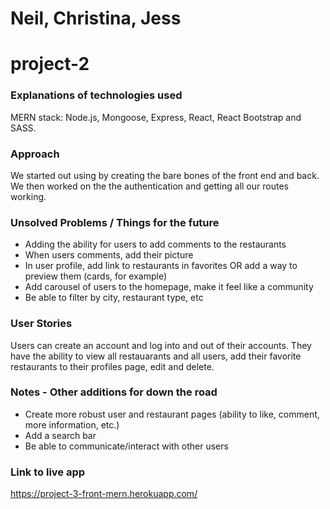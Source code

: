 # Neil, Christina, Jess
# project-2
### Explanations of technologies used
MERN stack: Node.js, Mongoose, Express, React, React Bootstrap and SASS.
### Approach
We started out using by creating the bare bones of the front end and back. We then worked on the the authentication and getting all our routes working.
### Unsolved Problems / Things for the future
-   Adding the ability for users to add comments to the restaurants
-   When users comments, add their picture
-   In user profile, add link to restaurants in favorites OR add a way to preview them (cards, for example)
-   Add carousel of users to the homepage, make it feel like a community
-   Be able to filter by city, restaurant type, etc
### User Stories
Users can create an account and log into and out of their accounts. They have the ability to view all restauarants and all users, add their favorite restaurants to their profiles page, edit and delete.
### Notes - Other additions for down the road
-   Create more robust user and restaurant pages (ability to like, comment, more information, etc.)
-   Add a search bar
-   Be able to communicate/interact with other users
### Link to live app

https://project-3-front-mern.herokuapp.com/

